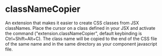 # classNameCopier
An extension that makes it easier to create CSS classes from JSX classNames. Place the cursor on a class defined in your JSX and activate the command ("extension.classNameCopier", default keybinding is Ctrl+Shift+Alt+C). The class name will be copied to the end of the CSS file of the same name and in the same directory as your component javascript file.

